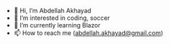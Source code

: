 - 👋 Hi, I’m Abdellah Akhayad
- 👀 I’m interested in coding, soccer 
- 🌱 I’m currently learning Blazor
- 📫 How to reach me (abdellah.akhayad@gmail.com)

<!---
abdellahakhayad1/abdellahakhayad1 is a ✨ special ✨ repository because its `README.md` (this file) appears on your GitHub profile.
You can click the Preview link to take a look at your changes.
--->
